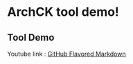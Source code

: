 # ArchCK tool demo!

## Tool Demo
Youtube link : [GitHub Flavored Markdown](https://guides.github.com/features/mastering-markdown/)

